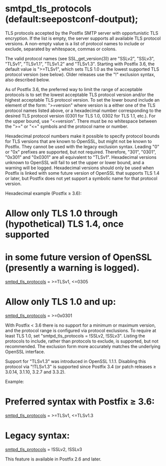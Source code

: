 # smtpd_tls_protocols (default:seepostconf-doutput); 

 TLS protocols accepted by the Postfix SMTP server with opportunistic
TLS encryption. If the list is empty, the server supports all available
TLS protocol versions.  A non-empty value is a list of protocol names to
include or exclude, separated by whitespace, commas or colons.  

 The valid protocol names (see SSL_get_version(3)) are "SSLv2",
"SSLv3", "TLSv1", "TLSv1.1", "TLSv1.2" and "TLSv1.3".  Starting with
Postfix 3.6, the default value is "&gt;=TLSv1", which sets TLS 1.0 as
the lowest supported TLS protocol version (see below).  Older releases
use the "!" exclusion syntax, also described below.  

 As of Postfix 3.6, the preferred way to limit the range of
acceptable protocols is to set the lowest acceptable TLS protocol
version and/or the highest acceptable TLS protocol version.  To set the
lower bound include an element of the form: "&gt;=version" where
version is a either one of the TLS protocol names listed above,
or a hexadecimal number corresponding to the desired TLS protocol
version (0301 for TLS 1.0, 0302 for TLS 1.1, etc.).  For the upper
bound, use "&lt;=version".  There must be no whitespace between
the "&gt;=" or "&lt;=" symbols and the protocol name or number. 

 Hexadecimal protocol numbers make it possible to specify protocol
bounds for TLS versions that are known to OpenSSL, but might not be
known to Postfix.  They cannot be used with the legacy exclusion syntax.
Leading "0" or "0x" prefixes are supported, but not required.
Therefore, "301", "0301", "0x301" and "0x0301" are all equivalent to
"TLSv1".  Hexadecimal versions unknown to OpenSSL will fail to set the
upper or lower bound, and a warning will be logged.  Hexadecimal
versions should only be used when Postfix is linked with some future
version of OpenSSL that supports TLS 1.4 or later, but Postfix does not
yet support a symbolic name for that protocol version. 

Hexadecimal example (Postfix &ge; 3.6):


# Allow only TLS 1.0 through (hypothetical) TLS 1.4, once supported
# in some future version of OpenSSL (presently a warning is logged).
<a href="postconf.5.html#smtpd_tls_protocols">smtpd_tls_protocols</a> = &gt;=TLSv1, &lt;=0305
# Allow only TLS 1.0 and up:
<a href="postconf.5.html#smtpd_tls_protocols">smtpd_tls_protocols</a> = &gt;=0x0301



 With Postfix &lt; 3.6 there is no support for a minimum or maximum
version, and the protocol range is configured via protocol exclusions.
To require at least TLS 1.0, set "smtpd_tls_protocols = !SSLv2, !SSLv3".
Listing the protocols to include, rather than protocols to exclude, is
supported, but not recommended.  The exclusion form more accurately
matches the underlying OpenSSL interface.  

 Support for "TLSv1.3" was introduced in OpenSSL 1.1.1.  Disabling
this protocol via "!TLSv1.3" is supported since Postfix 3.4 (or patch
releases &ge; 3.0.14, 3.1.10, 3.2.7 and 3.3.2).  

 Example: 

# Preferred syntax with Postfix &ge; 3.6:
<a href="postconf.5.html#smtpd_tls_protocols">smtpd_tls_protocols</a> = &gt;=TLSv1, &lt;=TLSv1.3
# Legacy syntax:
<a href="postconf.5.html#smtpd_tls_protocols">smtpd_tls_protocols</a> = !SSLv2, !SSLv3


 This feature is available in Postfix 2.6 and later. 


